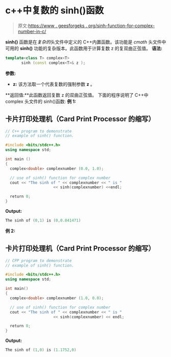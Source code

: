 # c++中复数的 sinh()函数

> 原文:[https://www . geesforgeks . org/sinh-function-for-complex-number-in-c/](https://www.geeksforgeeks.org/sinh-function-for-complex-number-in-c/)

**sinh()** 函数是在*复杂的*头文件中定义的 C++内置函数。该功能是 *cmath* 头文件中可用的 **sinh()** 功能的复杂版本。此函数用于计算复数 z 的复双曲正弦值。
**语法:**

```cpp
template<class T> complex<T> 
       sinh (const complex<T>& z );
```

**参数:**

*   **z:** 该方法取一个代表复数的强制参数 **z** 。

**返回值:**此函数返回复数 z 的双曲正弦值。
下面的程序说明了 C++中 complex 头文件的 sinh()函数:
**例 1:**

## 卡片打印处理机（Card Print Processor 的缩写）

```cpp
// C++ program to demonstrate
// example of sinh() function.

#include <bits/stdc++.h>
using namespace std;

int main ()
{
  complex<double> complexnumber (0.0, 1.0);

  // use of sinh() function for complex number
  cout << "The sinh of " << complexnumber << " is "
                     << sinh(complexnumber) <<endl;

  return 0;
}
```

**Output:** 

```cpp
The sinh of (0,1) is (0,0.841471)
```

**例 2:**

## 卡片打印处理机（Card Print Processor 的缩写）

```cpp
// CPP program to demonstrate
// example of sinh() function.

#include <bits/stdc++.h>
using namespace std;

int main()
{
  complex<double> complexnumber (1.0, 0.0);

  // use of sinh() function for complex number
  cout << "The sinh of " << complexnumber << " is "
                     << sinh(complexnumber) << endl;

  return 0;
}
```

**Output:** 

```cpp
The sinh of (1,0) is (1.1752,0)
```